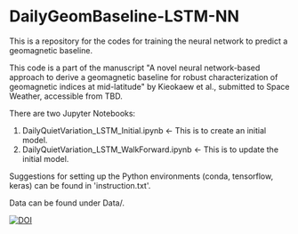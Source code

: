 # DailyGeomBaseline-LSTM-NN

This is a repository for the codes for training the neural network to predict a geomagnetic baseline. 

This code is a part of the manuscript "A novel neural network-based approach to derive a geomagnetic baseline for robust characterization of geomagnetic indices at mid-latitude" by Kieokaew et al., submitted to Space Weather, accessible from TBD. 

There are two Jupyter Notebooks: 
1. DailyQuietVariation_LSTM_Initial.ipynb <- This is to create an initial model.
2. DailyQuietVariation_LSTM_WalkForward.ipynb <- This is to update the initial model.

Suggestions for setting up the Python environments (conda, tensorflow, keras) can be found in 'instruction.txt'. 

Data can be found under Data/. 

[![DOI](https://zenodo.org/badge/DOI/10.5281/zenodo.13881560.svg)](https://doi.org/10.5281/zenodo.13881560)

